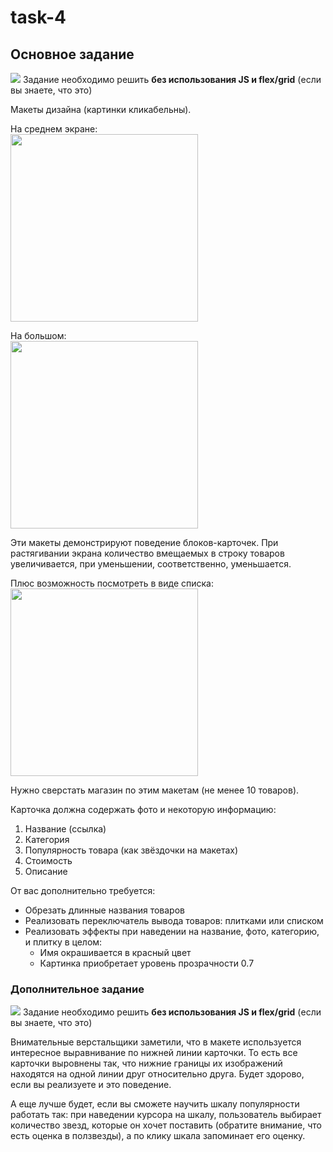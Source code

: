 # task-4

## Основное задание

![](https://zveri-yuga.ru/wp-content/uploads/2023/06/free-icon-warning-4344912.png) Задание необходимо решить __без использования JS и flex/grid__ (если вы знаете, что это)

Макеты дизайна 
(картинки кликабельны).

На среднем экране:  
<a href="https://cloud.githubusercontent.com/assets/357689/10816073/f482985c-7e51-11e5-8dcb-bcc832f80e86.png" target="_blank">
    <img src="https://cloud.githubusercontent.com/assets/357689/10816073/f482985c-7e51-11e5-8dcb-bcc832f80e86.png" width="300">
</a>

На большом:  
<a href="https://cloud.githubusercontent.com/assets/357689/10816080/fefe442a-7e51-11e5-805a-e9f4ba9274e6.png" target="_blank">
    <img src="https://cloud.githubusercontent.com/assets/357689/10816080/fefe442a-7e51-11e5-805a-e9f4ba9274e6.png" width="300">
</a>

Эти макеты демонстрируют поведение блоков-карточек.
При растягивании экрана количество вмещаемых в строку товаров увеличивается,
при уменьшении, соответственно, уменьшается.

Плюс возможность посмотреть в виде списка:  
<a href="https://cloud.githubusercontent.com/assets/357689/10817444/9dc17254-7e5b-11e5-93e7-943e04381ef6.png" target="_blank">
    <img src="https://cloud.githubusercontent.com/assets/357689/10817444/9dc17254-7e5b-11e5-93e7-943e04381ef6.png" width="300">
</a>

Нужно сверстать магазин по этим
макетам (не менее 10 товаров).

Карточка должна содержать фото и некоторую информацию:

1. Название (ссылка)
2. Категория 
3. Популярность товара (как звёздочки на макетах)
4. Стоимость 
5. Описание 

От вас дополнительно требуется:

- Обрезать длинные названия товаров
- Реализовать переключатель вывода товаров: плитками или списком
- Реализовать эффекты при наведении на название, фото,
  категорию, и плитку в целом: 
    - Имя окрашивается в красный цвет
    - Картинка приобретает уровень прозрачности 0.7


### Дополнительное задание 

![](https://zveri-yuga.ru/wp-content/uploads/2023/06/free-icon-warning-4344912.png) Задание необходимо решить __без использования JS и flex/grid__ (если вы знаете, что это)

Внимательные верстальщики заметили, что в макете используется интересное выравнивание
по нижней линии карточки. То есть все карточки выровнены так, что нижние границы
их изображений находятся на одной линии друг относительно друга. Будет здорово, если вы
реализуете и это поведение.

А еще лучше будет, если вы сможете научить шкалу популярности
работать так: при наведении курсора на шкалу, пользователь
выбирает количество звезд, которые он хочет поставить (обратите внимание, что есть
оценка в ползвезды), а по клику шкала запоминает его оценку.
